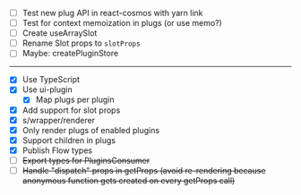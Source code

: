 - [ ] Test new plug API in react-cosmos with yarn link
- [ ] Test for context memoization in plugs (or use memo?)
- [ ] Create useArraySlot
- [ ] Rename Slot props to `slotProps`
- [ ] Maybe: createPluginStore

---

- [x] Use TypeScript
- [x] Use ui-plugin
  - [x] Map plugs per plugin
- [x] Add support for slot props
- [x] s/wrapper/renderer
- [x] Only render plugs of enabled plugins
- [x] Support children in plugs
- [x] Publish Flow types
- [ ] ~~Export types for PluginsConsumer~~
- [ ] ~~Handle "dispatch" props in getProps (avoid re-rendering because anonymous function gets created on every getProps call)~~
